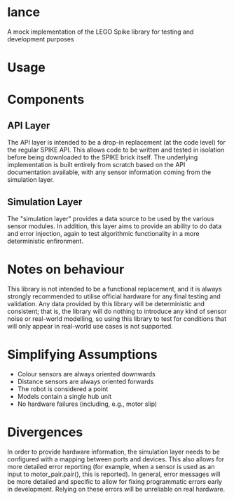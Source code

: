# lance
A mock implementation of the LEGO Spike library for testing and development purposes

# Usage

# Components

## API Layer

The API layer is intended to be a drop-in replacement (at the code level) for the regular SPIKE API.
This allows code to be written and tested in isolation before being downloaded to the SPIKE brick
itself.
The underlying implementation is built entirely from scratch based on the API documentation available,
with any sensor information coming from the simulation layer.

## Simulation Layer

The "simulation layer" provides a data source to be used by the various sensor modules. In addition,
this layer aims to provide an ability to do data and error injection, again to test algorithmic
functionality in a more deterministic enfironment.

# Notes on behaviour

This library is not intended to be a functional replacement, and it is always strongly recommended to
utilise official hardware for any final testing and validation. Any data provided by this library
will be deterministic and consistent; that is, the library will do nothing to introduce any kind of
sensor noise or real-world modelling, so using this library to test for conditions that will only
appear in real-world use cases is not supported.

# Simplifying Assumptions

* Colour sensors are always oriented downwards
* Distance sensors are always oriented forwards
* The robot is considered a point
* Models contain a single hub unit
* No hardware failures (including, e.g., motor slip)

# Divergences

In order to provide hardware information, the simulation layer needs to be configured with a mapping
between ports and devices. This also allows for more detailed error reporting (for example, when a
sensor is used as an input to motor_pair.pair(), this is reported).
In general, error messages will be more detailed and specific to allow for fixing programmatic errors
early in development. Relying on these errors will be unreliable on real hardware.